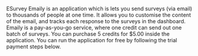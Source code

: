 ESurvey
Emaily is an application which is lets you send surveys (via email) to thousands of people at one time.
It allows you to customise the content of the email, and tracks each response to the surveys in the dashboard. 
Emaily is a pay-as-you-go service, where one credit can send out one batch of surveys. You can purchase 5 credits for $5.00 inside the application.
You can run the application for free by following the trial payment steps below.
